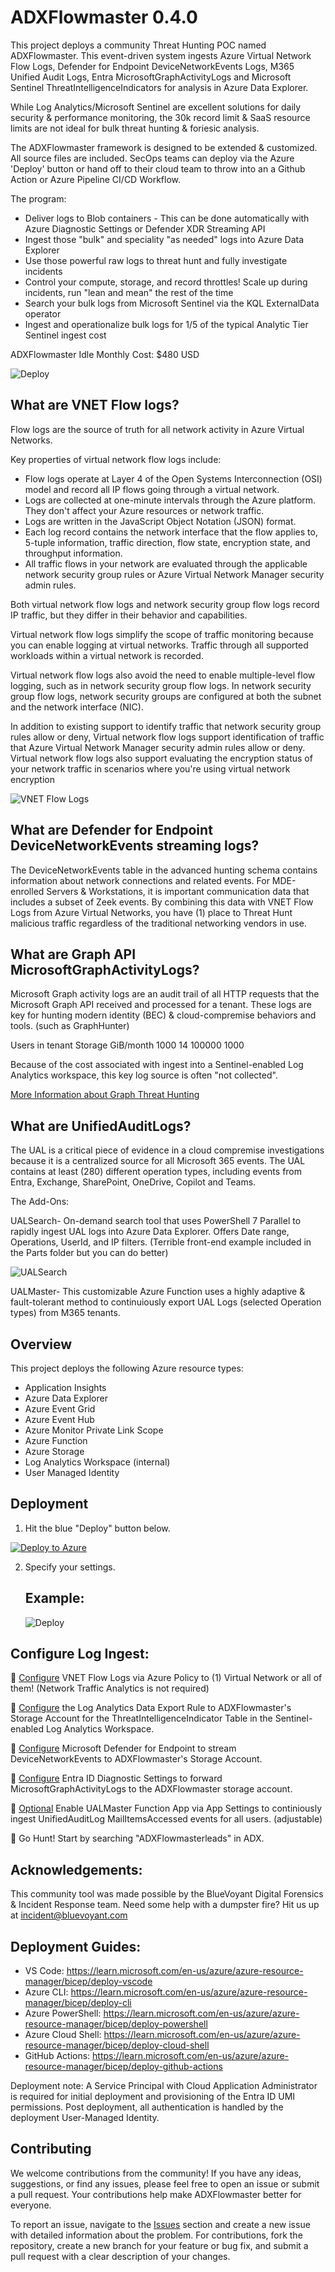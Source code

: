# ADXFlowmaster 0.4.0

This project deploys a community Threat Hunting POC named ADXFlowmaster. This event-driven system ingests Azure Virtual Network Flow Logs, Defender for Endpoint DeviceNetworkEvents Logs, M365 Unified Audit Logs, Entra MicrosoftGraphActivityLogs and Microsoft Sentinel ThreatIntelligenceIndicators for analysis in Azure Data Explorer.

While Log Analytics/Microsoft Sentinel are excellent solutions for daily security & performance monitoring, the 30k record limit & SaaS resource limits are not ideal for bulk threat hunting & foriesic analysis. 

The ADXFlowmaster framework is designed to be extended & customized. All source files are included. SecOps teams can deploy via the Azure 'Deploy' button or hand off to their cloud team to throw into an a Github Action or Azure Pipeline CI/CD Workflow. 

The program:

- Deliver logs to Blob containers - This can be done automatically with Azure Diagnostic Settings or Defender XDR Streaming API
- Ingest those "bulk" and speciality "as needed" logs into Azure Data Explorer
- Use those powerful raw logs to threat hunt and fully investigate incidents
- Control your compute, storage, and record throttles! Scale up during incidents, run "lean and mean" the rest of the time
- Search your bulk logs from Microsoft Sentinel via the KQL ExternalData operator
- Ingest and operationalize bulk logs for 1/5 of the typical Analytic Tier Sentinel ingest cost

ADXFlowmaster Idle Monthly Cost: $480 USD 

![Deploy](./Images/ADXFlowmaster.png)

## What are VNET Flow logs?

Flow logs are the source of truth for all network activity in Azure Virtual Networks.

Key properties of virtual network flow logs include:

- Flow logs operate at Layer 4 of the Open Systems Interconnection (OSI) model and record all IP flows going through a virtual network.
- Logs are collected at one-minute intervals through the Azure platform. They don't affect your Azure resources or network traffic.
- Logs are written in the JavaScript Object Notation (JSON) format.
- Each log record contains the network interface that the flow applies to, 5-tuple information, traffic direction, flow state, encryption state, and throughput information.
- All traffic flows in your network are evaluated through the applicable network security group rules or Azure Virtual Network Manager security admin rules.

Both virtual network flow logs and network security group flow logs record IP traffic, but they differ in their behavior and capabilities.

Virtual network flow logs simplify the scope of traffic monitoring because you can enable logging at virtual networks. Traffic through all supported workloads within a virtual network is recorded.

Virtual network flow logs also avoid the need to enable multiple-level flow logging, such as in network security group flow logs. In network security group flow logs, network security groups are configured at both the subnet and the network interface (NIC).

In addition to existing support to identify traffic that network security group rules allow or deny, Virtual network flow logs support identification of traffic that Azure Virtual Network Manager security admin rules allow or deny. Virtual network flow logs also support evaluating the encryption status of your network traffic in scenarios where you're using virtual network encryption

![VNET Flow Logs](./Images/vnetflowlogs.png)

## What are Defender for Endpoint DeviceNetworkEvents streaming logs?

The DeviceNetworkEvents table in the advanced hunting schema contains information about network connections and related events. For MDE-enrolled Servers & Workstations, it is important communication data that includes a subset of Zeek events. By combining this data with VNET Flow Logs from Azure Virtual Networks, you have (1) place to Threat Hunt malicious traffic regardless of the traditional networking vendors in use. 

## What are Graph API MicrosoftGraphActivityLogs?

Microsoft Graph activity logs are an audit trail of all HTTP requests that the Microsoft Graph API received and processed for a tenant.
These logs are key for hunting modern identity (BEC) & cloud-compremise behaviors and tools. (such as GraphHunter)

Users in tenant	Storage GiB/month
1000	            14
100000	         1000

Because of the cost associated with ingest into a Sentinel-enabled Log Analytics workspace, this key log source is often "not collected".

[More Information about Graph Threat Hunting](https://techcommunity.microsoft.com/t5/microsoft-security-experts-blog/hunting-with-microsoft-graph-activity-logs/ba-p/4234632#:~:text=Microsoft%20Graph%20activity%20logs%20provides%20a%20history%20of,and%20show%20how%20it%20can%20be%20used%20effectively.)

## What are UnifiedAuditLogs?

The UAL is a critical piece of evidence in a cloud compremise investigations because it is a centralized source for all Microsoft 365 events. The UAL contains at least (280) different operation types, including events from Entra, Exchange, SharePoint, OneDrive, Copilot and Teams. 

The Add-Ons:

UALSearch- On-demand search tool that uses PowerShell 7 Parallel to rapidly ingest UAL logs into Azure Data Explorer. Offers Date range, Operations, UserId, and IP filters. (Terrible front-end example included in the Parts folder but you can do better)

![UALSearch](./Images/UALSearch.png)

UALMaster- This customizable Azure Function uses a highly adaptive & fault-tolerant method to continuiously export UAL Logs (selected Operation types) from M365 tenants. 

## Overview

This project deploys the following Azure resource types:

- Application Insights
- Azure Data Explorer
- Azure Event Grid
- Azure Event Hub
- Azure Monitor Private Link Scope
- Azure Function
- Azure Storage
- Log Analytics Workspace (internal)
- User Managed Identity

## Deployment

1. Hit the blue "Deploy" button below.

[![Deploy to Azure](https://aka.ms/deploytoazurebutton)](https://portal.azure.com/#create/Microsoft.Template/uri/https%3A%2F%2Fraw.githubusercontent.com%2Fmsdirtbag%2FADXFlowmaster%2Frefs%2Fheads%2Fmain%2Fmain.json)

2. Specify your settings. 

   ## Example:

   ![Deploy](./Images/deployment.png)

## Configure Log Ingest:

🔻 [Configure](https://www.azadvertizer.net/azpolicyadvertizer/3e9965dc-cc13-47ca-8259-a4252fd0cf7b.html) VNET Flow Logs via Azure Policy to (1) Virtual Network or all of them! (Network Traffic Analytics is not required)

🔻 [Configure](https://learn.microsoft.com/en-us/azure/azure-monitor/logs/logs-data-export?tabs=portal#create-or-update-a-data-export-rule) the Log Analytics Data Export Rule to ADXFlowmaster's Storage Account for the ThreatIntelligenceIndicator Table in the Sentinel-enabled Log Analytics Workspace. 

🔻 [Configure](https://learn.microsoft.com/en-us/defender-endpoint/api/raw-data-export-storage) Microsoft Defender for Endpoint to stream DeviceNetworkEvents to ADXFlowmaster's Storage Account.

🔻 [Configure](https://learn.microsoft.com/en-us/graph/microsoft-graph-activity-logs-overview) Entra ID Diagnostic Settings to forward MicrosoftGraphActivityLogs to the ADXFlowmaster storage account. 

🔻 [Optional](https://learn.microsoft.com/en-us/purview/audit-log-investigate-accounts) Enable UALMaster Function App via App Settings to continiously ingest UnifiedAuditLog MailItemsAccessed events for all users. (adjustable)

🔻 Go Hunt! Start by searching "ADXFlowmasterleads" in ADX.

## Acknowledgements:

 This community tool was made possible by the BlueVoyant Digital Forensics & Incident Response team. Need some help with a dumpster fire? Hit us up at incident@bluevoyant.com

## Deployment Guides:

- VS Code: https://learn.microsoft.com/en-us/azure/azure-resource-manager/bicep/deploy-vscode
- Azure CLI: https://learn.microsoft.com/en-us/azure/azure-resource-manager/bicep/deploy-cli
- Azure PowerShell: https://learn.microsoft.com/en-us/azure/azure-resource-manager/bicep/deploy-powershell
- Azure Cloud Shell: https://learn.microsoft.com/en-us/azure/azure-resource-manager/bicep/deploy-cloud-shell
- GitHub Actions: https://learn.microsoft.com/en-us/azure/azure-resource-manager/bicep/deploy-github-actions

Deployment note: A Service Principal with Cloud Application Administrator is required for initial deployment and provisioning of the Entra ID UMI permissions. Post deployment, all authentication is handled by the deployment User-Managed Identity. 

## Contributing

We welcome contributions from the community! If you have any ideas, suggestions, or find any issues, please feel free to open an issue or submit a pull request. Your contributions help make ADXFlowmaster better for everyone.

To report an issue, navigate to the [Issues](https://github.com/msdirtbag/ADXFlowmaster/issues) section and create a new issue with detailed information about the problem. For contributions, fork the repository, create a new branch for your feature or bug fix, and submit a pull request with a clear description of your changes.
